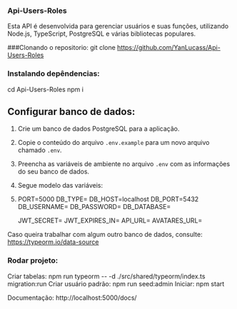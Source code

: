 ### Api-Users-Roles
Esta API é desenvolvida para gerenciar usuários e suas funções, utilizando Node.js, TypeScript, PostgreSQL e várias bibliotecas populares.

###Clonando o repositorio:
git clone https://github.com/YanLucass/Api-Users-Roles

### Instalando depêndencias:
cd Api-Users-Roles
npm i 


## Configurar banco de dados:

1. Crie um banco de dados PostgreSQL para a aplicação.
2. Copie o conteúdo do arquivo `.env.example` para um novo arquivo chamado `.env`.
3. Preencha as variáveis de ambiente no arquivo `.env` com as informações do seu banco de dados.
4. Segue modelo das variáveis:
   
5. PORT=5000
   DB_TYPE=
   DB_HOST=localhost
   DB_PORT=5432
   DB_USERNAME=
   DB_PASSWORD=
   DB_DATABASE=

   JWT_SECRET=
   JWT_EXPIRES_IN=
   API_URL=
   AVATARES_URL=

Caso queira trabalhar com algum outro banco de dados, consulte: https://typeorm.io/data-source
### Rodar projeto:

Criar tabelas: npm run typeorm -- -d  ./src/shared/typeorm/index.ts migration:run
Criar usuário padrão: npm run seed:admin
Iniciar: npm start

Documentação: http://localhost:5000/docs/



